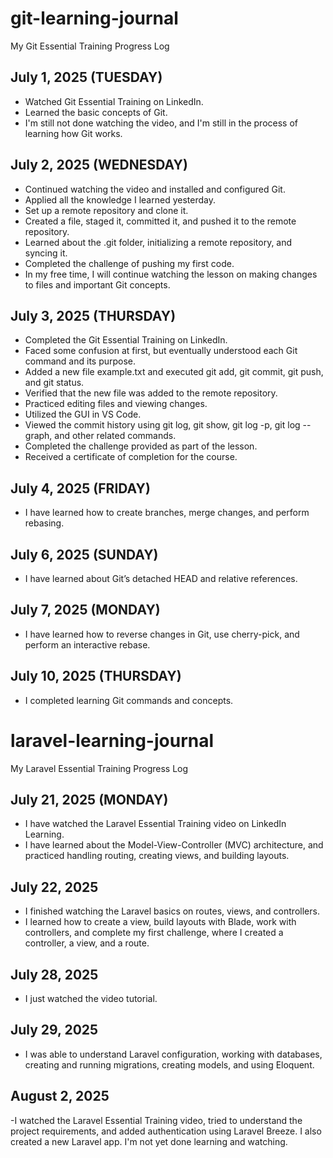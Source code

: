 # git-learning-journal
My Git Essential Training Progress Log

## July 1, 2025 (TUESDAY)
- Watched Git Essential Training on LinkedIn.
- Learned the basic concepts of Git.
- I'm still not done watching the video, and I'm still in the process of learning how Git works.

## July 2, 2025 (WEDNESDAY)
- Continued watching the video and installed and configured Git.
- Applied all the knowledge I learned yesterday.
- Set up a remote repository and clone it.
- Created a file, staged it, committed it, and pushed it to the remote repository.
- Learned about the .git folder, initializing a remote repository, and syncing it.
- Completed the challenge of pushing my first code.
- In my free time, I will continue watching the lesson on making changes to files and important Git concepts.


## July 3, 2025 (THURSDAY)
- Completed the Git Essential Training on LinkedIn.
- Faced some confusion at first, but eventually understood each Git command and its purpose.
- Added a new file example.txt and executed git add, git commit, git push, and git status.
- Verified that the new file was added to the remote repository.
- Practiced editing files and viewing changes.
- Utilized the GUI in VS Code.
- Viewed the commit history using git log, git show, git log -p, git log --graph, and other related commands.
- Completed the challenge provided as part of the lesson.
- Received a certificate of completion for the course.

## July 4, 2025 (FRIDAY)
- I have learned how to create branches, merge changes, and perform rebasing.

## July 6, 2025 (SUNDAY)
- I have learned about Git’s detached HEAD and relative references.

  
## July 7, 2025 (MONDAY)
- I have learned how to reverse changes in Git, use cherry-pick, and perform an interactive rebase.

## July 10, 2025 (THURSDAY)
- I completed learning Git commands and concepts.

# laravel-learning-journal
My Laravel Essential Training Progress Log

## July 21, 2025 (MONDAY)
- I have watched the Laravel Essential Training video on LinkedIn Learning.
- I have learned about the Model-View-Controller (MVC) architecture, and practiced handling routing, creating views, and building layouts.

## July 22, 2025
- I finished watching the Laravel basics on routes, views, and controllers.
- I learned how to create a view, build layouts with Blade, work with controllers, and complete 
my first challenge, where I created a controller, a view, and a route. 


##  July 28, 2025
- I just watched the video tutorial.

##  July 29, 2025
- I was able to understand Laravel configuration, working with databases, creating and running migrations, creating models, and using Eloquent.

## August 2, 2025
-I watched the Laravel Essential Training video, tried to understand the project requirements, and added authentication using Laravel Breeze. I also created a new Laravel app. I'm not yet done learning and watching.



